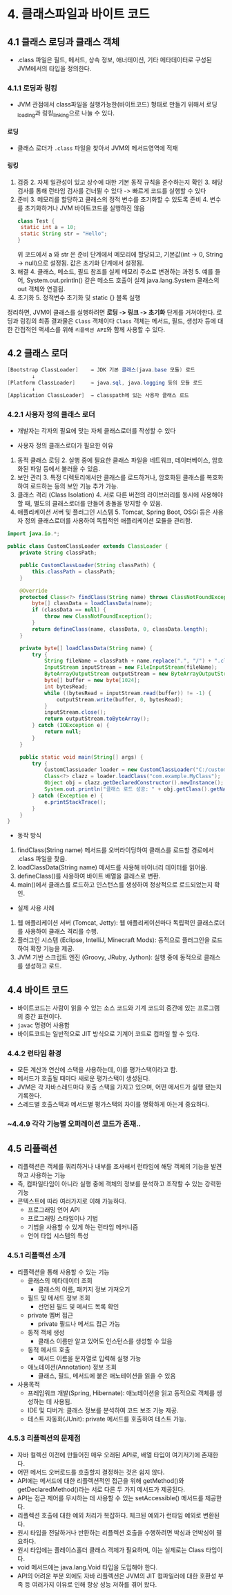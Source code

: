 # 4. 클래스파일과 바이트 코드

## 4.1 클래스 로딩과 클래스 객체
- .class 파일은 필드, 메서드, 상속 정보, 애너테이션, 기타 메타데이터로 구성된 JVM에서의 타입을 정의한다.

### 4.1.1 로딩과 링킹
- JVM 관점에서 class파일을 실행가능한(바이트코드) 형태로 만들기 위해서 로딩<sub>loading</sub>과 링킹<sub>linking</sub>으로 나눌 수 있다.
#### 로딩
- 클래스 로더가 `.class` 파일을 찾아서 JVM의 메서드영역에 적재

#### 링킹
1. 검증
   2. 자체 일관성이 있고 상수에 대한 기본 동작 규칙을 준수하는지 확인
   3. 해당 검사를 통해 런타임 검사를 건너뛸 수 있다 -> 빠르게 코드를 실행할 수 있다
2. 준비
   3. 메모리를 할당하고 클래스의 정적 변수를 초기화할 수 있도록 준비
   4. 변수를 초기화하거나 JVM 바이트코드를 실행하진 않음
   ```java
   class Test {
    static int a = 10;
    static String str = "Hello";
   }
   ```
   위 코드에서 a 와 str 은 준비 단계에서 메모리에 할당되고, 기본값(int → 0, String → null)으로 설정됨. 값은 초기화 단계에서 설정됨.
3. 해결
   4. 클래스, 메소드, 필드 참조를 실제 메모리 주소로 변경하는 과정 
   5. 예를 들어, System.out.println() 같은 메소드 호출이 실제 java.lang.System 클래스의 out 객체와 연결됨.
4. 초기화
   5. 정적변수 초기화 및 static {} 블록 실행

정리하면, JVM이 클래스를 실행하려면 **로딩 -> 링크 -> 초기화** 단계를 거쳐야한다.
로딩과 링킹의 최종 결과물은 `Class` 객체이다
`Class` 객체는 메서드, 필드, 생성자 등에 대한 간접적인 액세스를 위해 `리플랙션 API`와 함께 사용할 수 있다.


## 4.2 클래스 로더
```csharp
[Bootstrap ClassLoader]    → JDK 기본 클래스(java.base 모듈) 로드
        ↓
[Platform ClassLoader]     → java.sql, java.logging 등의 모듈 로드
        ↓
[Application ClassLoader]  → classpath에 있는 사용자 클래스 로드
```

### 4.2.1 사용자 정의 클래스 로더
- 개발자는 각자의 필요에 맞는 자체 클래스로더를 작성할 수 있다

-  사용자 정의 클래스로더가 필요한 이유 
1. 동적 클래스 로딩
   2. 실행 중에 필요한 클래스 파일을 네트워크, 데이터베이스, 암호화된 파일 등에서 불러올 수 있음.
2. 보안 관리 
   3. 특정 디렉토리에서만 클래스를 로드하거나, 암호화된 클래스를 복호화하여 로드하는 등의 보안 기능 추가 가능.
3. 클래스 격리 (Class Isolation)
   4. 서로 다른 버전의 라이브러리를 동시에 사용해야 할 때, 별도의 클래스로더를 만들어 충돌을 방지할 수 있음.
4. 애플리케이션 서버 및 플러그인 시스템 
   5. Tomcat, Spring Boot, OSGi 등은 사용자 정의 클래스로더를 사용하여 독립적인 애플리케이션 모듈을 관리함.

```java
import java.io.*;

public class CustomClassLoader extends ClassLoader {
    private String classPath;

    public CustomClassLoader(String classPath) {
        this.classPath = classPath;
    }

    @Override
    protected Class<?> findClass(String name) throws ClassNotFoundException {
        byte[] classData = loadClassData(name);
        if (classData == null) {
            throw new ClassNotFoundException();
        }
        return defineClass(name, classData, 0, classData.length);
    }

    private byte[] loadClassData(String name) {
        try {
            String fileName = classPath + name.replace(".", "/") + ".class";
            InputStream inputStream = new FileInputStream(fileName);
            ByteArrayOutputStream outputStream = new ByteArrayOutputStream();
            byte[] buffer = new byte[1024];
            int bytesRead;
            while ((bytesRead = inputStream.read(buffer)) != -1) {
                outputStream.write(buffer, 0, bytesRead);
            }
            inputStream.close();
            return outputStream.toByteArray();
        } catch (IOException e) {
            return null;
        }
    }

    public static void main(String[] args) {
        try {
            CustomClassLoader loader = new CustomClassLoader("C:/custom_classes/");
            Class<?> clazz = loader.loadClass("com.example.MyClass");
            Object obj = clazz.getDeclaredConstructor().newInstance();
            System.out.println("클래스 로드 성공: " + obj.getClass().getName());
        } catch (Exception e) {
            e.printStackTrace();
        }
    }
}
```

- 동작 방식
1. findClass(String name) 메서드를 오버라이딩하여 클래스를 로드할 경로에서 .class 파일을 찾음.
2. loadClassData(String name) 메서드를 사용해 바이너리 데이터를 읽어옴.
3. defineClass()를 사용하여 바이트 배열을 클래스로 변환.
4. main()에서 클래스를 로드하고 인스턴스를 생성하여 정상적으로 로드되었는지 확인.

- 실제 사용 사례
1. 웹 애플리케이션 서버 (Tomcat, Jetty): 웹 애플리케이션마다 독립적인 클래스로더를 사용하여 클래스 격리를 수행.
2. 플러그인 시스템 (Eclipse, IntelliJ, Minecraft Mods): 동적으로 플러그인을 로드하여 확장 기능을 제공.
3. JVM 기반 스크립트 엔진 (Groovy, JRuby, Jython): 실행 중에 동적으로 클래스를 생성하고 로드.


## 4.4 바이트 코드
- 바이트코드는 사람이 읽을 수 있는 소스 코드와 기계 코드의 중간에 있는 프로그램의 중간 표현이다.
- `javac` 명령어 사용함
- 바이트코드는 일반적으로 JIT 방식으로 기계어 코드로 컴파일 할 수 있다.

### 4.4.2 런타임 환경
- 모든 계산과 연산에 스택을 사용하는데, 이를 평가스택이라고 함.
- 메서드가 호출될 때마다 새로운 평가스택이 생성된다.
- JVM은 각 자바스레드마다 호출 스택을 가지고 있으며, 어떤 메서드가 실행 됐는지 기록한다.
- 스레드별 호출스택과 메서드별 평가스택의 차이를 명확하게 아는게 중요하다.

### ~4.4.9 각각 기능별 오퍼레이션 코드가 존재..

## 4.5 리플랙션
- 리플랙션은 객체를 쿼리하거나 내부를 조사해서 런타임에 해당 객체의 기능을 발견하고 사용하는 기능
- 즉, 컴파일타임이 아니라 실행 중에 객체의 정보를 분석하고 조작할 수 있는 강력한 기능
- 콘텍스트에 따라 여러가지로 이해 가능하다.
  - 프로그래밍 언어 API
  - 프로그래밍 스타일이나 기법
  - 기법을 사용할 수 있게 하는 런타임 메커니즘
  - 언어 타입 시스템의 특성

### 4.5.1 리플랙션 소개
- 리플랙션을 통해 사용할 수 있는 기능
  - 클래스의 메타데이터 조회
    - 클래스의 이름, 패키지 정보 가져오기
  - 필드 및 메서드 정보 조회
    - 선언된 필드 및 메서드 목록 확인
  - private 멤버 접근
    - private 필드나 메서드 접근 가능
  - 동적 객체 생성
    - 클래스 이름만 알고 있어도 인스턴스를 생성할 수 있음
  - 동적 메서드 호출
    - 메서드 이름을 문자열로 입력해 실행 가능
  - 애노테이션(Annotation) 정보 조회
    - 클래스, 필드, 메서드에 붙은 애노테이션을 읽을 수 있음
- 사용목적
  - 프레임워크 개발(Spring, Hibernate): 애노테이션을 읽고 동적으로 객체를 생성하는 데 사용됨.
  - IDE 및 디버거: 클래스 정보를 분석하여 코드 보조 기능 제공.
  - 테스트 자동화(JUnit): private 메서드를 호출하여 테스트 가능.

### 4.5.3 리플렉션의 문제점
- 자바 컬렉션 이전에 만들어진 매우 오래된 API로, 배열 타입이 여기저기에 존재한다.
- 어떤 메서드 오버로드를 호출할지 결정하는 것은 쉽지 않다.
- API에는 메서드에 대한 리플렉션적인 접근을 위해 getMethod()와 getDeclaredMethod()라는 서로 다른 두 가지 메서드가 제공된다.
- API는 접근 제어를 무시하는 데 사용할 수 있는 setAccessible() 메서드를 제공한다.
- 리플렉션 호출에 대한 예외 처리가 복잡하다. 체크된 예외가 런타임 예외로 변환된다.
- 원시 타입을 전달하거나 반환하는 리플렉션 호출을 수행하려면 박싱과 언박싱이 필요하다.
- 원시 타입에는 플레이스홀더 클래스 객체가 필요하며, 이는 실제로는 Class 타입이다.
- void 메서드에는 java.lang.Void 타입을 도입해야 한다.
- API의 어려운 부분 외에도 자바 리플렉션은 JVM의 JIT 컴파일러에 대한 호환성 부족 등 여러가지 이유로 인해 항상 성능 저하를 겪어 왔다.



